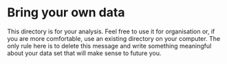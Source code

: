 # Bring your own data

This directory is for your analysis. Feel free to use it for organisation or,
if you are more comfortable, use an existing directory on your computer. The
only rule here is to delete this message and write something meaningful about
your data set that will make sense to future you. 
